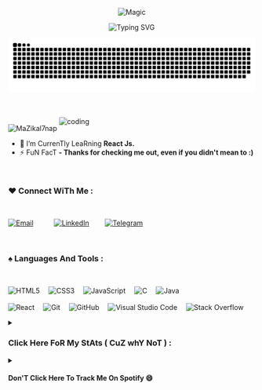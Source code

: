 <p align="center">
  <img src="https://capsule-render.vercel.app/api?type=waving&color=auto&height=200&section=header&text=MAZ❗K&fontSize=50&animation=fadeIn&fontAlignY=35&descAlignY=45" alt="Magic"></img>
</p>

<p align="center">
  <img src="https://readme-typing-svg.herokuapp.com?font=Architects+Daughter&color=7AF79A&size=30&lines=Heyyyy❗+iT's+MaZik🌟🎩✨❗...;<--_..I'm+A+Passionate.._-->;FronTenD+🌐+DeVeLoPeR" alt="Typing SVG" />
</p>
<p align="center">
  <picture>
    <source
      media="(prefers-color-scheme: dark)"
      srcset="https://raw.githubusercontent.com/platane/snk/output/github-contribution-grid-snake-dark.svg"
    />
    <source
      media="(prefers-color-scheme: light)"
      srcset="https://raw.githubusercontent.com/platane/snk/output/github-contribution-grid-snake.svg"
    />
    <img
      alt="github contribution grid snake animation"
      src="https://raw.githubusercontent.com/platane/snk/output/github-contribution-grid-snake.svg"
    />
  </picture>
</p><br><br>

<img align="right" width="400" alt="coding" src="https://user-images.githubusercontent.com/74038190/238353480-219bcc70-f5dc-466b-9a60-29653d8e8433.gif">
<p align="left">
  <img 
    src="https://komarev.com/ghpvc/?username=MaZikal7nap&label=Profile%20views&color=0e75b6&style=flat" 
    alt="MaZikal7nap" 
    width="150" 
    height="auto" 
  />
</p>

- 🌱 I’m CurrenTly LeaRning **React Js.**
- ⚡ FuN FacT **- Thanks for checking me out, even if you didn't mean to :)**
<br>

<h3 align="left"> ♥ Connect WiTh Me :</h3>&emsp;
<p align="left">
  <a target="_blank" href="mailto:nikhilbisht707@gmail.com"><img src="https://bentos.jkominovic.dev/api/v1/generic-card?icon=sigmail&subtitle=nikhilbisht707@gmail.com&size=square" alt="Email" style="width: 90px; height: 90px; margin-right: 10px;"></a>&emsp;&emsp;
    <a href="https://linkedin.com/in/nitin-kamal-bisht-1395b7230" target="_blank"><img src="https://bentos.jkominovic.dev/api/v1/bento-cards?url=https%3A%2F%2Fwww.linkedin.com%2Fin%2Fkenan-gain-33048518a%2F&subtitle=@nitin-kamal-bisht-1395b7230&size=square" alt="LinkedIn" style="width: 90px; height: 90px;"></a>&emsp;&emsp;
  <a href="https://t.me/MaGicaL7Nap" target="_blank"><img src="https://www.iconsdb.com/icons/preview/red/telegram-3-xxl.png" alt="Telegram" style="width: 85px; height: 85px; margin-right: 10px;"></a>
</p>&emsp;

<h3 align="left"> ♠ Languages And Tools :</h3>&emsp;

![HTML5](https://img.shields.io/badge/HTML5%20-%23E34F26.svg?style=for-the-badge&logo=html5&logoColor=white)&emsp;
![CSS3](https://img.shields.io/badge/CSS%20-%231572B6.svg?style=for-the-badge&logo=css3&logoColor=white)&emsp;
![JavaScript](https://img.shields.io/badge/JavaScript%20-%23F7DF1E.svg?style=for-the-badge&logo=javascript&logoColor=black)&emsp;
![C](https://img.shields.io/badge/C%20-%232370ED.svg?style=for-the-badge&logo=c&logoColor=white)&emsp;
<img alt="Java" src="https://img.shields.io/badge/Java-ED8B00?style=for-the-badge&logo=java&logoColor=white"/><br>
<br><img src="https://techstack-generator.vercel.app/react-icon.svg" alt="React" width="50" height="50">&emsp;
![Git](https://img.shields.io/badge/git-%23F05033.svg?style=for-the-badge&logo=git&logoColor=white)&emsp;
![GitHub](https://img.shields.io/badge/github-%23121011.svg?style=for-the-badge&logo=github&logoColor=white)&emsp;
![Visual Studio Code](https://img.shields.io/badge/Visual%20Studio%20Code-0078d7.svg?style=for-the-badge&logo=visual-studio-code&logoColor=white)&emsp;
<img alt="Stack Overflow" src="https://img.shields.io/badge/Stack_Overflow-FE7A16?style=for-the-badge&logo=stack-overflow&logoColor=white">

<details>
  <summary>
<h3> Click Here FoR My StAts ( CuZ whY NoT ) : </h3> </summary>
  
  <div>
    <p>
      <img align="top" src="https://github-readme-streak-stats.herokuapp.com/?user=MaZikal7nap&&theme=radical" alt="Github Streak">
      <img src="https://github-readme-stats.vercel.app/api?username=MaZikal7nap&show_icons=true&theme=radical" alt="Github Stats">
      <img src="https://github-readme-stats.vercel.app/api/top-langs/?username=MaZikal7nap&theme=radical" alt="Top Languages">
  </div>
  
### ♦ AcTiViTy GRAPH --->
&emsp;
[![MaZiK's github activity graph](https://github-readme-activity-graph.vercel.app/graph?username=MaZikal7nap&bg_color=1d1b1b&color=67f4fe&line=04ff00&point=df03fc&area=true&hide_border=true)](https://github.com/ashutosh00710/github-readme-activity-graph)&emsp;
</details>

<details>
<summary> <h4> Don'T Click Here To Track Me On Spotify 😄</h4> </summary>

<h3 align="center"><u>🎵 My SpoTify PLayLisT</u></h3>&emsp;&emsp;
<p align="center">
<a href="https://open.spotify.com/playlist/3TLz0QqQrU0ryMXDNdj5y8?si=0d2eac99d440424f" target="_blank"><img src="https://github.com/MaZikal7nap/MaZikal7nap/blob/main/spotify.png" width = "200" height ="200"></a></p>&emsp;
<a href="https://data-card-for-spotify.herokuapp.com/card?user_id=lqlwpwp3t3occ87ikxg4ys6cc">
<img src="https://data-card-for-spotify.herokuapp.com/api/card?user_id=lqlwpwp3t3occ87ikxg4ys6cc" alt="Data Card for Spotify">
</a>
</details>
